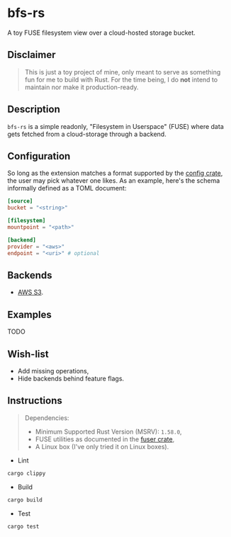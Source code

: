 # bfs-rs

A toy FUSE filesystem view over a cloud-hosted storage bucket.

## Disclaimer

> This is just a toy project of mine, only meant to serve as something fun for me to build with Rust.
> For the time being, I do **not** intend to maintain nor make it production-ready.

## Description

`bfs-rs` is a simple readonly, "Filesystem in Userspace" (FUSE) where data gets fetched from a cloud-storage through a backend.

## Configuration

So long as the extension matches a format supported by the [config crate](https://github.com/mehcode/config-rs), the user may pick whatever one likes. As an example, here's the schema informally defined as a TOML document:

```toml
[source]
bucket = "<string>"

[filesystem]
mountpoint = "<path>"

[backend]
provider = "<aws>"
endpoint = "<uri>" # optional
```

## Backends

- [AWS S3](https://aws.amazon.com/s3/).

## Examples

TODO

## Wish-list

- Add missing operations,
- Hide backends behind feature flags.

## Instructions

> Dependencies:
>
> - Minimum Supported Rust Version (MSRV): `1.58.0`,
> - FUSE utilities as documented in the [fuser crate](https://github.com/cberner/fuser#dependencies),
> - A Linux box (I've only tried it on Linux boxes).

- Lint

```sh
cargo clippy
```

- Build

```sh
cargo build
```

- Test

```sh
cargo test
```
